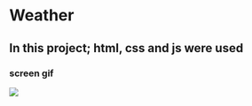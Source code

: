 <h1> Weather</h1>

<h2> In this project; html, css and js were used </h2>

<h3> screen gif </h3>

![](screen.gif)
